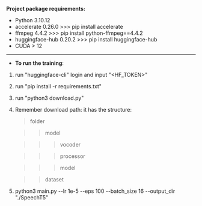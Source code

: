 
**Project package requirements:**
   * Python 3.10.12
   * accelerate 0.26.0 >>> pip install accelerate
   * ffmpeg 4.4.2 >>> pip install python-ffmpeg==4.4.2
   * huggingface-hub 0.20.2 >>> pip install huggingface-hub
   * CUDA > 12
---
+ **To run the training**:
1. run "huggingface-cli" login and input "<HF_TOKEN>"
2. run "pip install -r requirements.txt"
3. run "python3 download.py"
4. Remember download path: it has the structure:
   
   > folder
   
   >> model
   
   >>> vocoder
 
   >>> processor
   
   >>> model

   >> dataset
   
5. python3 main.py --lr 1e-5 --eps 100 --batch_size 16 --output_dir "./SpeechT5"
